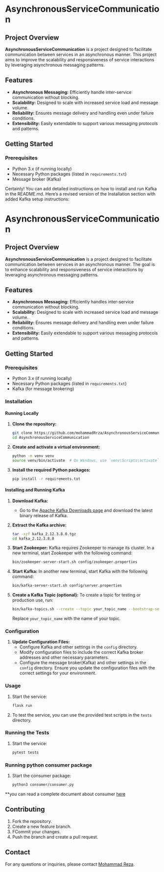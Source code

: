 # AsynchronousServiceCommunication

## Project Overview
**AsynchronousServiceCommunication** is a project designed to facilitate communication between services in an asynchronous manner. This project aims to improve the scalability and responsiveness of service interactions by leveraging asynchronous messaging patterns.

## Features
- **Asynchronous Messaging:** Efficiently handle inter-service communication without blocking.
- **Scalability:** Designed to scale with increased service load and message volume.
- **Reliability:** Ensures message delivery and handling even under failure conditions.
- **Extensibility:** Easily extendable to support various messaging protocols and patterns.

## Getting Started

### Prerequisites
- Python 3.x (if running locally)
- Necessary Python packages (listed in `requirements.txt`)
- Message broker (Kafka)

Certainly! You can add detailed instructions on how to install and run Kafka in the README.md. Here’s a revised version of the Installation section with added Kafka setup instructions:


# AsynchronousServiceCommunication

## Project Overview
**AsynchronousServiceCommunication** is a project designed to facilitate communication between services in an asynchronous manner. The goal is to enhance scalability and responsiveness of service interactions by leveraging asynchronous messaging patterns.

## Features
- **Asynchronous Messaging:** Efficiently handles inter-service communication without blocking.
- **Scalability:** Designed to scale with increased service load and message volume.
- **Reliability:** Ensures message delivery and handling even under failure conditions.
- **Extensibility:** Easily extendable to support various messaging protocols and patterns.

## Getting Started

### Prerequisites
- Python 3.x (if running locally)
- Necessary Python packages (listed in `requirements.txt`)
- Kafka (for message brokering)

### Installation

#### Running Locally

1. **Clone the repository:**
    ```bash
    git clone https://github.com/mohammadRrza/AsynchronousServiceCommunication.git
    cd AsynchronousServiceCommunication
    ```

2. **Create and activate a virtual environment:**
    ```bash
    python -m venv venv
    source venv/bin/activate  # On Windows, use `venv\Scripts\activate`
    ```

3. **Install the required Python packages:**
    ```bash
    pip install -r requirements.txt
    ```

#### Installing and Running Kafka

1. **Download Kafka:**
   - Go to the [Apache Kafka Downloads page](https://kafka.apache.org/downloads) and download the latest binary release of Kafka.

2. **Extract the Kafka archive:**
    ```bash
    tar -xzf kafka_2.12.3.8.0.tgz  
    cd kafka_2.12.3.8.0
    ```

3. **Start Zookeeper:**
   Kafka requires Zookeeper to manage its cluster. In a new terminal, start Zookeeper with the following command:
    ```bash
    bin/zookeeper-server-start.sh config/zookeeper.properties
    ```

4. **Start Kafka:**
   In another new terminal, start Kafka with the following command:
    ```bash
    bin/kafka-server-start.sh config/server.properties
    ```

5. **Create a Kafka Topic (optional):**
   To create a topic for testing or production use, run:
    ```bash
    bin/kafka-topics.sh --create --topic your_topic_name --bootstrap-server localhost:9092 --partitions 1 --replication-factor 1
    ```
   Replace `your_topic_name` with the name of your topic.

### Configuration
1. **Update Configuration Files:**
   - Configure Kafka and other settings in the `config` directory.
   - Modify configuration files to include the correct Kafka broker addresses and other necessary parameters.
   - Configure the message broker(Kafka) and other settings in the `config` directory. Ensure you update the configuration files with the correct settings for your environment.


### Usage
1. Start the service:
    ```bash
    flask run
    ```
2. To test the service, you can use the provided test scripts in the `tests` directory.

### Running the Tests
1. Start the service:
    ```bash
    pytest tests
    ```

### Running python consumer package
1. Start the consumer package:
    ```bash
    python3 consumer/consumer.py
    ```
**you can read a complete document about consumer [here](https://github.com/mohammadRrza/AsynchronousServiceCommunication/blob/main/consumer/docs/consumer_doc.md)
   
## Contributing
1. Fork the repository.
2. Create a new feature branch.
3. FCommit your changes.
4. Push the branch and create a pull request.


## Contact

For any questions or inquiries, please contact [Mohammad Reza](mr.taheri25461@gmail.com).
